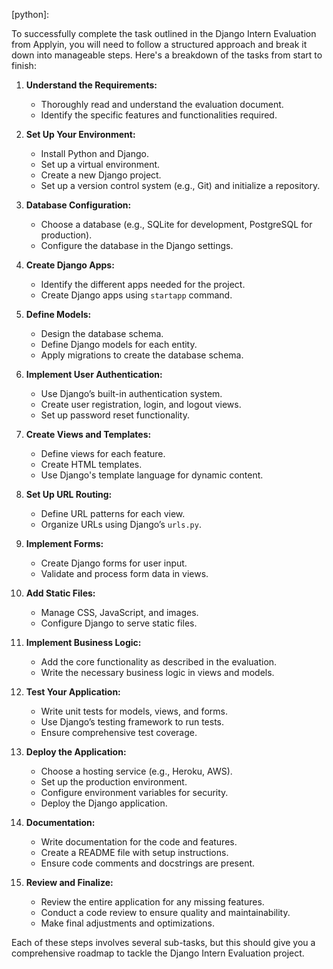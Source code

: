 [python]:

To successfully complete the task outlined in the Django Intern Evaluation from Applyin, you will need to follow a structured approach and break it down into manageable steps. Here's a breakdown of the tasks from start to finish:

1. **Understand the Requirements:**
   - Thoroughly read and understand the evaluation document.
   - Identify the specific features and functionalities required.

2. **Set Up Your Environment:**
   - Install Python and Django.
   - Set up a virtual environment.
   - Create a new Django project.
   - Set up a version control system (e.g., Git) and initialize a repository.

3. **Database Configuration:**
   - Choose a database (e.g., SQLite for development, PostgreSQL for production).
   - Configure the database in the Django settings.

4. **Create Django Apps:**
   - Identify the different apps needed for the project.
   - Create Django apps using `startapp` command.

5. **Define Models:**
   - Design the database schema.
   - Define Django models for each entity.
   - Apply migrations to create the database schema.

6. **Implement User Authentication:**
   - Use Django’s built-in authentication system.
   - Create user registration, login, and logout views.
   - Set up password reset functionality.

7. **Create Views and Templates:**
   - Define views for each feature.
   - Create HTML templates.
   - Use Django's template language for dynamic content.

8. **Set Up URL Routing:**
   - Define URL patterns for each view.
   - Organize URLs using Django’s `urls.py`.

9. **Implement Forms:**
   - Create Django forms for user input.
   - Validate and process form data in views.

10. **Add Static Files:**
    - Manage CSS, JavaScript, and images.
    - Configure Django to serve static files.

11. **Implement Business Logic:**
    - Add the core functionality as described in the evaluation.
    - Write the necessary business logic in views and models.

12. **Test Your Application:**
    - Write unit tests for models, views, and forms.
    - Use Django’s testing framework to run tests.
    - Ensure comprehensive test coverage.

13. **Deploy the Application:**
    - Choose a hosting service (e.g., Heroku, AWS).
    - Set up the production environment.
    - Configure environment variables for security.
    - Deploy the Django application.

14. **Documentation:**
    - Write documentation for the code and features.
    - Create a README file with setup instructions.
    - Ensure code comments and docstrings are present.

15. **Review and Finalize:**
    - Review the entire application for any missing features.
    - Conduct a code review to ensure quality and maintainability.
    - Make final adjustments and optimizations.

Each of these steps involves several sub-tasks, but this should give you a comprehensive roadmap to tackle the Django Intern Evaluation project.
